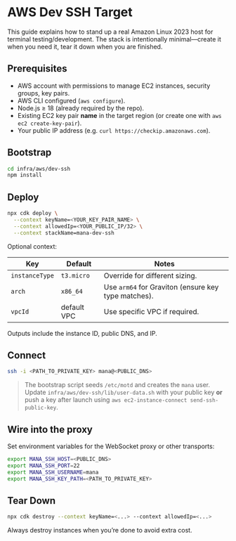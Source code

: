 # AWS Dev SSH Target

This guide explains how to stand up a real Amazon Linux 2023 host for terminal testing/development. The stack is intentionally minimal—create it when you need it, tear it down when you are finished.

## Prerequisites
- AWS account with permissions to manage EC2 instances, security groups, key pairs.
- AWS CLI configured (`aws configure`).
- Node.js ≥ 18 (already required by the repo).
- Existing EC2 key pair **name** in the target region (or create one with `aws ec2 create-key-pair`).
- Your public IP address (e.g. `curl https://checkip.amazonaws.com`).

## Bootstrap
```bash
cd infra/aws/dev-ssh
npm install
```

## Deploy
```bash
npx cdk deploy \
  --context keyName=<YOUR_KEY_PAIR_NAME> \
  --context allowedIp=<YOUR_PUBLIC_IP/32> \
  --context stackName=mana-dev-ssh
```

Optional context:

| Key | Default | Notes |
| --- | --- | --- |
| `instanceType` | `t3.micro` | Override for different sizing. |
| `arch` | `x86_64` | Use `arm64` for Graviton (ensure key type matches). |
| `vpcId` | default VPC | Use specific VPC if required. |

Outputs include the instance ID, public DNS, and IP.

## Connect
```bash
ssh -i <PATH_TO_PRIVATE_KEY> mana@<PUBLIC_DNS>
```

> The bootstrap script seeds `/etc/motd` and creates the `mana` user. Update `infra/aws/dev-ssh/lib/user-data.sh` with your public key **or** push a key after launch using `aws ec2-instance-connect send-ssh-public-key`.

## Wire into the proxy
Set environment variables for the WebSocket proxy or other transports:

```bash
export MANA_SSH_HOST=<PUBLIC_DNS>
export MANA_SSH_PORT=22
export MANA_SSH_USERNAME=mana
export MANA_SSH_KEY_PATH=<PATH_TO_PRIVATE_KEY>
```

## Tear Down
```bash
npx cdk destroy --context keyName=<...> --context allowedIp=<...>
```

Always destroy instances when you’re done to avoid extra cost.
